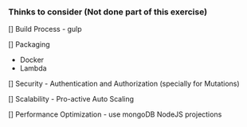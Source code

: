 ### Thinks to consider (Not done part of this exercise)

[] Build Process
    - gulp

[] Packaging
   - Docker
   - Lambda
   
[] Security
    - Authentication and Authorization (specially for Mutations)

[] Scalability
    - Pro-active Auto Scaling

[] Performance Optimization
    - use mongoDB NodeJS projections


    
